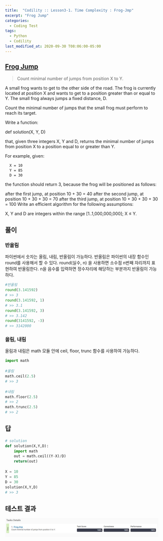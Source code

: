 ```yaml
---
title:  "Codility :: Lesson3-1. Time Complexity : Frog-Jmp"
excerpt: "Frog Jump"
categories:
  - Coding Test
tags:
  - Python
  - Codility
last_modified_at: 2020-09-30 T08:06:00-05:00
---
```


[Frog Jump](https://app.codility.com/programmers/lessons/3-time_complexity/frog_jmp/)
---------------------------
> Count minimal number of jumps from position X to Y.

A small frog wants to get to the other side of the road. The frog is currently located at position X and wants to get to a position greater than or equal to Y. The small frog always jumps a fixed distance, D.

Count the minimal number of jumps that the small frog must perform to reach its target.

Write a function:

def solution(X, Y, D)

that, given three integers X, Y and D, returns the minimal number of jumps from position X to a position equal to or greater than Y.

For example, given:
```
  X = 10
  Y = 85
  D = 30
```
the function should return 3, because the frog will be positioned as follows:

after the first jump, at position 10 + 30 = 40
after the second jump, at position 10 + 30 + 30 = 70
after the third jump, at position 10 + 30 + 30 + 30 = 100
Write an efficient algorithm for the following assumptions:

X, Y and D are integers within the range [1..1,000,000,000];
X ≤ Y.


풀이
--------------

### 반올림

파이썬에서 숫자는 올림, 내림, 반올림이 가능하다.
반올림은 파이썬의 내장 함수인 round를 사용해서 할 수 있다.
round(실수, n) 을 사용하면 소수점 n번째 자리까지 표현하여 반올림한다. n을 음수를 입력하면 정수자리에 해당하는 부분까지 반올림이 가능하다.

```python
#반올림
round(3.141592)
# >> 3
round(3.141592, 1)
# >> 3.1
round(3.141592, 3)
# >> 3.142
round(3141592, -3)
# >> 3142000
```


### 올림, 내림

올림과 내림은 math 모듈 안에 ceil, floor, trunc 함수를 사용하여 가능하다.

```python
import math

#올림
math.ceil(2.5)
# >> 3

#내림
math.floor(2.5)
# >> 2
math.trunc(2.5)
# >> 2
```



답
--------------

``` python
# solution
def solution(X,Y,D):
    import math
    out = math.ceil((Y-X)/D)
    return(out)

X = 10
Y = 85
D = 30
solution(X,Y,D)
# >> 3
```

테스트 결과
--------------
![](./assets/codility-images/2020-09-30_lesson3-1-frog-jump-ab6095d8.png)
